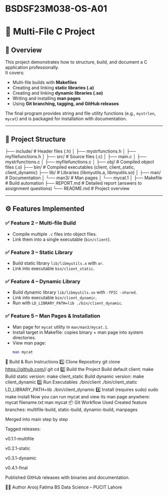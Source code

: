 # BSDSF23M038-OS-A01

# 📌 Multi-File C Project   

## 📖 Overview  
This project demonstrates how to structure, build, and document a C application professionally.  
It covers:  
- Multi-file builds with **Makefiles**  
- Creating and linking **static libraries (.a)**  
- Creating and linking **dynamic libraries (.so)**  
- Writing and installing **man pages**  
- Using **Git branching, tagging, and GitHub releases**  

The final program provides string and file utility functions (e.g., `mystrlen`, `mycat`) and is packaged for installation with documentation.  

---

## 📂 Project Structure  

├── include/ # Header files (.h)
│ ├── mystrfunctions.h
│ ├── myfilefunctions.h
│
├── src/ # Source files (.c)
│ ├── main.c
│ ├── mystrfunctions.c
│ ├── myfilefunctions.c
│
├── obj/ # Compiled object files (.o)
├── bin/ # Compiled executables (client, client_static, client_dynamic)
├── lib/ # Libraries (libmyutils.a, libmyutils.so)
│
├── man/ # Documentation
│ └── man3/ # Man pages
│ └── mycat.1
│
├── Makefile # Build automation
├── REPORT.md # Detailed report (answers to assignment questions)
└── README.md # Project overview

---

## ⚙️ Features Implemented  

### ✅ Feature 2 – Multi-file Build  
- Compile multiple `.c` files into object files.  
- Link them into a single executable (`bin/client`).  

### ✅ Feature 3 – Static Library  
- Build static library `lib/libmyutils.a` with `ar`.  
- Link into executable `bin/client_static`.  

### ✅ Feature 4 – Dynamic Library  
- Build dynamic library `lib/libmyutils.so` with `-fPIC -shared`.  
- Link into executable `bin/client_dynamic`.  
- Run with `LD_LIBRARY_PATH=lib ./bin/client_dynamic`.  

### ✅ Feature 5 – Man Pages & Installation  
- Man page for `mycat` utility in `man/man3/mycat.1`.  
- Install target in Makefile: copies binary + man page into system directories.  
- View man page:  
  ```bash
  man mycat
🚀 Build & Run Instructions
1️⃣ Clone Repository
git clone https://github.com/<your-username>/<repo-name>.git
cd <repo-name>
2️⃣ Build the Project
Build default client:
make
Build static version:
make client_static
Build dynamic version:
make client_dynamic
3️⃣ Run Executables
./bin/client
./bin/client_static
LD_LIBRARY_PATH=lib ./bin/client_dynamic
4️⃣ Install (requires sudo)
sudo make install
Now you can run mycat and view its man page anywhere:
mycat filename.txt
man mycat
📦 Git Workflow Used
Created feature branches: multifile-build, static-build, dynamic-build, manpages

Merged into main step by step

Tagged releases:

v0.1.1-multifile

v0.2.1-static

v0.3.1-dynamic

v0.4.1-final

Published GitHub releases with binaries and documentation.

👩‍💻 Author
Arooj Fatima
BS Data Science – PUCIT Lahore
